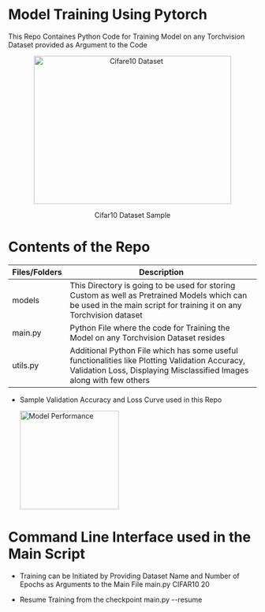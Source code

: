 # Model Training Using Pytorch 

This Repo Containes Python Code for Training Model on any Torchvision Dataset provided as Argument to the Code
<p align="center">
  <img src="![image](https://user-images.githubusercontent.com/61132761/219100619-816945e3-a504-4f03-a68e-73bd32ea27b6.png)" alt="Cifare10 Dataset" width="400" height="300" />
</p>

<p align="center">Cifar10 Dataset Sample</p>

# Contents of the Repo 

Files/Folders  |                                                                 Description                                                                            |
---------------|--------------------------------------------------------------------------------------------------------------------------------------------------------|
models         | This Directory is going to be used for storing Custom as well as Pretrained Models which can be used in the main script for training it on any           Torchvision dataset                                                                                                                                                     |
main.py        | Python File where the code for Training the Model on any Torchvision Dataset resides                                                                   |
utils.py       | Additional Python File which has some useful functionalities like Plotting Validation Accuracy, Validation Loss, Displaying Misclassified Images along  with few others                                                                                                                                                         |

* Sample Validation Accuracy and Loss Curve used in this Repo
  <p align="left">
  <img src="![image](https://user-images.githubusercontent.com/61132761/219105985-1e04e9d0-28ab-4e33-942b-1aa345723c4b.png)" alt="Model Performance" width="200" height="200" />
  </p>

# Command Line Interface used in the Main Script

* Training can be Initiated by Providing Dataset Name and Number of Epochs as Arguments to the Main File
  main.py CIFAR10 20

* Resume Training from the checkpoint
  main.py --resume
